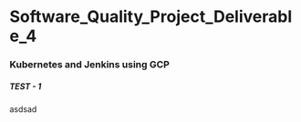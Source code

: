 # Software_Quality_Project_Deliverable_4

### Kubernetes and Jenkins using GCP

##### TEST - 1
asdsad
